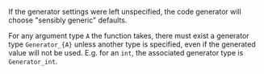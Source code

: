 If the generator settings were left unspecified, the code generator will choose "sensibly generic" defaults.

For any argument type `A` the function takes, there must exist a generator type `Generator_{A}` unless another type is specified, even if the generated value will not be used. E.g. for an `int`, the associated generator type is `Generator_int`.

